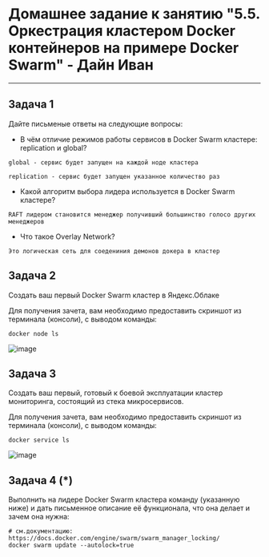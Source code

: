 # Домашнее задание к занятию "5.5. Оркестрация кластером Docker контейнеров на примере Docker Swarm" - Дайн Иван

---

## Задача 1

Дайте письменые ответы на следующие вопросы:

- В чём отличие режимов работы сервисов в Docker Swarm кластере: replication и global?

`global - сервис будет запущен на каждой ноде кластера`

`replication - сервис будет запущен указанное количество раз`
- Какой алгоритм выбора лидера используется в Docker Swarm кластере?

`RAFT лидером становится менеджер получивший большинство голосо других менеджеров`
- Что такое Overlay Network?

`Это логическая сеть для соедениния демонов докера в кластер`

## Задача 2

Создать ваш первый Docker Swarm кластер в Яндекс.Облаке

Для получения зачета, вам необходимо предоставить скриншот из терминала (консоли), с выводом команды:
```
docker node ls
```
![image](https://user-images.githubusercontent.com/93118042/152985851-6c6e6900-5b67-45c3-9322-0aace100a82e.png)


## Задача 3

Создать ваш первый, готовый к боевой эксплуатации кластер мониторинга, состоящий из стека микросервисов.

Для получения зачета, вам необходимо предоставить скриншот из терминала (консоли), с выводом команды:
```
docker service ls
```
![image](https://user-images.githubusercontent.com/93118042/152986079-d987cbd2-8cd1-4135-b8ac-cb240f9a5437.png)


## Задача 4 (*)

Выполнить на лидере Docker Swarm кластера команду (указанную ниже) и дать письменное описание её функционала, что она делает и зачем она нужна:
```
# см.документацию: https://docs.docker.com/engine/swarm/swarm_manager_locking/
docker swarm update --autolock=true
```

